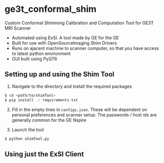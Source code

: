# ge3t_conformal_shim
Custom Conformal Shimming Calibration and Computation Tool for GE3T MRI Scanner
* Automated using ExSI. A tool made by GE for the GE
* Built for use with OpenSourceImaging Shim Drivers
* Runs on ajacent machine to scanner computer, so that you have access to latest python environment
* GUI built using PyQT6

## Setting up and using the Shim Tool

1. Navigate to the directory and install the required packages
```bash
$ cd <path/to/shimTool>
$ pip install -r requirements.txt
```
2. Fill in the empty lines in `configs.json`. These will be dependent on personal preferences and scanner setup.
    The passwords / host ids are generally common for the GE Nspire

3. Launch the tool
```bash
$ python shimTool.py
```

## Using just the ExSI Client
